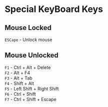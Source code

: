 # Special KeyBoard Keys

## Mouse Locked
`ESCape` - Unlock mouse

## Mouse Unlocked
`F1` - Ctrl + Alt + Delete <br />
`F2` - Alt + F4 <br />
`F3` - Alt + Tab <br />
`F4` - Shift + Alt <br />
`F5` - Left Shift + Right Shift <br />
`F6` - Ctrl + Shift <br />
`F7` - Ctrl + Shift + Escape <br />
